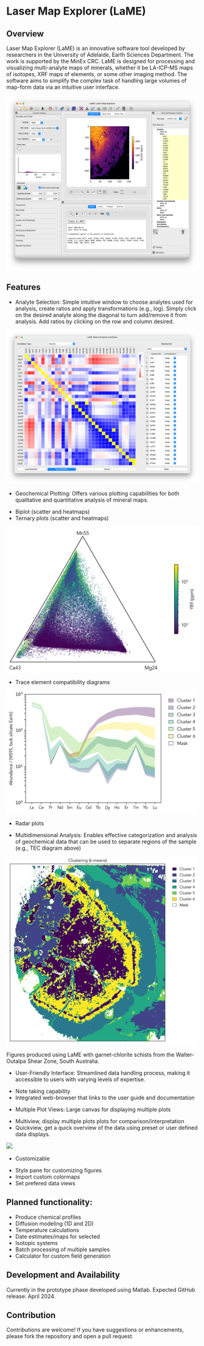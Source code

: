 
# Laser Map Explorer (LaME)

## Overview

Laser Map Explorer (LaME) is an innovative software tool developed by researchers in the University of Adelaide, Earth Sciences Department.  The work is supported by the MinEx CRC.  LaME is designed for processing and visualizing multi-analyte maps of minerals, whether it be LA-ICP-MS maps of isotopes, XRF maps of elements, or some other imaging method. The software aims to simplify the complex task of handling large volumes of map-form data via an intuitive user interface.

![Laser Map Explorer](images/LaME_interface.png)

## Features

* Analyte Selection: Simple intuitive window to choose analytes used for analysis, create ratios and apply transformations (e.g., log).  Simply click on the desired analyte along the diagonal to turn add/remove it from analysis.  Add ratios by clicking on the row and column desired.

![Analyte Selection Window](docs/source/_static/screenshots/LaME_Analyte_Selector.png)


* Geochemical Plotting: Offers various plotting capabilities for both qualitative and quantitative analysis of mineral maps.
- Biplot (scatter and heatmaps)
- Ternary plots (scatter and heatmaps)

![Ternary Plot](images/tr3-06_ternary.png)

- Trace element compatibility diagrams

![Tec Analysis](images/tr3-06_tec.png)

- Radar plots

* Multidimensional Analysis: Enables effective categorization and analysis of geochemical data that can be used to separate regions of the sample (e.g., TEC diagram above)

![Cluster Analysis](images/tr3-06_clusters.png)

Figures produced using LaME with garnet-chlorite schists from the Walter-Outalpa Shear Zone, South Australia.

* User-Friendly Interface: Streamlined data handling process, making it accessible to users with varying levels of expertise.
- Note taking capability
- Integrated web-browser that links to the user guide and documentation

* Multiple Plot Views: Large canvas for displaying multiple plots
- Multiview, display multiple plots plots for comparison/interpretation
- Quickview, get a quick overview of the data using preset or user defined data displays.

<img src="images/tr3-06_quickview.png" width="400"/>

* Customizable
- Style pane for customizing figures
- Import custom colormaps
- Set prefered data views

## Planned functionality:

* Produce chemical profiles
* Diffusion modeling (1D and 2D)
* Temperature calculations
* Date estimates/maps for selected
* Isotopic systems
* Batch processing of multiple samples
* Calculator for custom field generation

## Development and Availability

Currently in the prototype phase developed using Matlab.
Expected GitHub release: April 2024.


## Contribution

Contributions are welcome! If you have suggestions or enhancements, please fork the repository and open a pull request.


